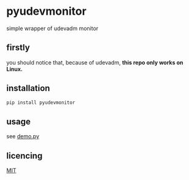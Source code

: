 # pyudevmonitor

simple wrapper of udevadm monitor

## firstly

you should notice that, because of udevadm, **this repo only works on Linux.**

## installation

```bash
pip install pyudevmonitor
```

## usage

see [demo.py](demo.py)

## licencing

[MIT](LICENSE)
